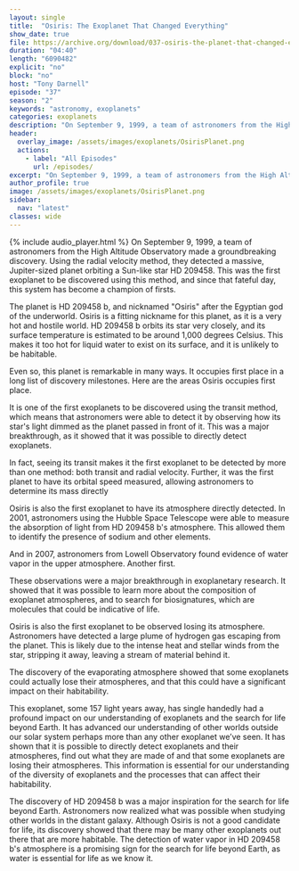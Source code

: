 ```yaml
---
layout: single
title:  "Osiris: The Exoplanet That Changed Everything"
show_date: true
file: https://archive.org/download/037-osiris-the-planet-that-changed-everything-final/037_OsirisThePlanetThatChangedEverything_final.mp3
duration: "04:40"
length: "6090482"
explicit: "no"
block: "no"
host: "Tony Darnell"
episode: "37"
season: "2"
keywords: "astronomy, exoplanets"
categories: exoplanets
description: "On September 9, 1999, a team of astronomers from the High Altitude Observatory made a groundbreaking discovery. Using the radial velocity method, they detected a massive, Jupiter-sized planet orbiting a Sun-like star HD 209458. This was the first exoplanet to be discovered using this method, and since that fateful day, this system has become a champion of firsts."
header:
  overlay_image: /assets/images/exoplanets/OsirisPlanet.png
  actions:
    - label: "All Episodes"
      url: /episodes/
excerpt: "On September 9, 1999, a team of astronomers from the High Altitude Observatory made a groundbreaking discovery. Using the radial velocity method, they detected a massive, Jupiter-sized planet orbiting a Sun-like star HD 209458. This was the first exoplanet to be discovered using this method, and since that fateful day, this system has become a champion of firsts."
author_profile: true
image: /assets/images/exoplanets/OsirisPlanet.png
sidebar: 
  nav: "latest"
classes: wide
---
```


{% include audio_player.html %} 
On September 9, 1999, a team of astronomers from the High Altitude Observatory made a groundbreaking discovery. Using the radial velocity method, they detected a massive, Jupiter-sized planet orbiting a Sun-like star HD 209458. This was the first exoplanet to be discovered using this method, and since that fateful day, this system has become a champion of firsts.

The planet is HD 209458 b, and nicknamed "Osiris" after the Egyptian god of the underworld. Osiris is a fitting nickname for this planet, as it is a very hot and hostile world. HD 209458 b orbits its star very closely, and its surface temperature is estimated to be around 1,000 degrees Celsius. This makes it too hot for liquid water to exist on its surface, and it is unlikely to be habitable.

Even so, this planet is remarkable in many ways.  It occupies first place in a long list of discovery milestones.  Here are the areas Osiris occupies first place.

It is one of the first exoplanets to be discovered using the transit method, which means that astronomers were able to detect it by observing how its star's light dimmed as the planet passed in front of it. This was a major breakthrough, as it showed that it was possible to directly detect exoplanets.

In fact, seeing its transit makes it the first exoplanet to be detected by more than one method: both transit and radial velocity.  Further, it was the first planet to have its orbital speed measured, allowing astronomers to determine its mass directly

Osiris is also the first exoplanet to have its atmosphere directly detected. In 2001, astronomers using the Hubble Space Telescope were able to measure the absorption of light from HD 209458 b's atmosphere. This allowed them to identify the presence of sodium and other elements.  

And in 2007, astronomers from Lowell Observatory found evidence of water vapor in the upper atmosphere.  Another first.

These observations were a major breakthrough in exoplanetary research. It showed that it was possible to learn more about the composition of exoplanet atmospheres, and to search for biosignatures, which are molecules that could be indicative of life.

Osiris is also the first exoplanet to be observed losing its atmosphere. Astronomers have detected a large plume of hydrogen gas escaping from the planet. This is likely due to the intense heat and stellar winds from the star, stripping it away, leaving a stream of material behind it.

The discovery of the evaporating atmosphere showed that some exoplanets could actually lose their atmospheres, and that this could have a significant impact on their habitability.

This exoplanet, some 157 light years away,  has single handedly had a profound impact on our understanding of exoplanets and the search for life beyond Earth. It has advanced our understanding of other worlds outside our solar system perhaps more than any other exoplanet we’ve seen.  It has shown that it is possible to directly detect exoplanets and their atmospheres, find out what they are made of  and that some exoplanets are  losing their atmospheres. This information is essential for our understanding of the diversity of exoplanets and the processes that can affect their habitability.

The discovery of HD 209458 b was a major inspiration for the search for life beyond Earth.  Astronomers now realized what was possible when studying other worlds in the distant galaxy.  Although Osiris is not a good candidate for life, its discovery showed that there may be many other exoplanets out there that are more habitable. The detection of water vapor in HD 209458 b's atmosphere is a promising sign for the search for life beyond Earth, as water is essential for life as we know it.
